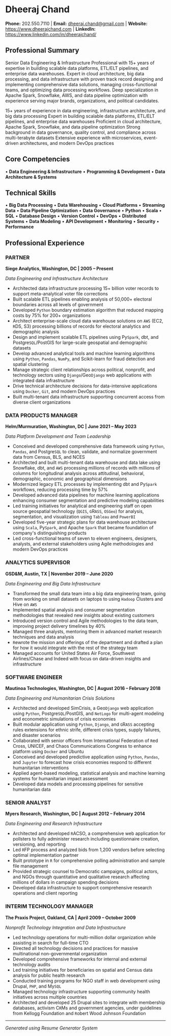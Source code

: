 # Dheeraj Chand

**Phone:** 202.550.7110 | **Email:** dheeraj.chand@gmail.com | **Website:** https://www.dheerajchand.com | **LinkedIn:** https://www.linkedin.com/in/dheerajchand/

## Professional Summary

Senior Data Engineering & Infrastructure Professional with 15+ years of expertise in building scalable data platforms, ETL/ELT pipelines, and enterprise data warehouses. Expert in cloud architecture, big data processing, and data infrastructure with proven track record designing and implementing comprehensive data solutions, managing cross-functional teams, and optimizing data processing workflows. Deep specialization in Apache Spark, Snowflake, AWS, and data pipeline optimization with experience serving major brands, organizations, and political candidates.

15+ years of experience in data engineering, infrastructure architecture, and big data processing
Expert in building scalable data platforms, ETL/ELT pipelines, and enterprise data warehouses
Proficient in cloud architecture, Apache Spark, Snowflake, and data pipeline optimization
Strong background in data governance, quality control, and compliance across multi-terabyte datasets
Extensive experience with microservices, event-driven architectures, and modern DevOps practices

## Core Competencies

• **Data Engineering & Infrastructure**
• **Programming & Development**
• **Data Architecture & Systems**

## Technical Skills

• **Big Data Processing**
• **Data Warehousing**
• **Cloud Platforms**
• **Streaming Data**
• **Data Pipeline Optimization**
• **Data Governance**
• **Python**
• **Scala**
• **SQL**
• **Database Design**
• **Version Control**
• **DevOps**
• **Distributed Systems**
• **Data Modeling**
• **API Development**
• **Monitoring**
• **Security**
• **Performance**

## Professional Experience

### PARTNER
**Siege Analytics, Washington, DC | 2005 – Present**

*Data Engineering and Infrastructure Architecture*

- Architected data infrastructure processing 15+ billion voter records to support meta-analytical voter file corrections
- Built scalable ETL pipelines enabling analysis of 50,000+ electoral boundaries across all levels of government
- Developed `Python` boundary estimation algorithm that reduced mapping costs by 75% for 200+ organizations
- Architect enterprise-scale cloud data warehouse solutions on `AWS` (EC2, `R`DS, S3) processing billions of records for electoral analytics and demographic analysis
- Design and implement scalable ETL pipelines using Py`Spark`, dbt, and Postgre`SQL`/PostGIS for large-scale geospatial and demographic datasets
- Develop advanced analytical tools and machine learning algorithms using `Python`, `Pandas`, `NumPy`, and Scikit-learn for fraud detection and spatial clustering
- Manage strategic client relationships across political, nonprofit, and technology sectors using `Django`/Geo`Django` web applications with integrated data infrastructure
- Drive technical architecture decisions for data-intensive applications using `Docker`, `Git`, and modern DevOps practices
- Built multi-tenant data infrastructure supporting concurrent access from diverse client organizations

### DATA PRODUCTS MANAGER
**Helm/Murmuration, Washington, DC | June 2021 – May 2023**

*Data Platform Development and Team Leadership*

- Conceived and developed comprehensive data framework using `Python`, `Pandas`, and Postgre`SQL` to clean, validate, and normalize government data from Census, BLS, and NCES
- Architected and built multi-tenant data warehouse and data lake using Snowflake, dbt, and `AWS` processing millions of records with millions of columns for longitudinal analysis across attitudinal, behavioral, demographic, economic and geographical dimensions
- Modernized legacy ETL processes by implementing dbt and Py`Spark` workflows, reducing processing time by 57%
- Developed advanced data pipelines for machine learning applications enhancing consumer segmentation and predictive modeling capabilities
- Led training initiatives for analytical and engineering staff on open source geospatial technology (`QGIS`, `G`R`ASS`, `OSGeo`) for analysis, segmentation, and visualization using `Tableau` and `PowerBI`
- Developed five-year strategic plans for data warehouse architecture using `Scala`, Py`Spark`, and Apache `Spark` that became foundation of company's distinguishing products
- Led cross-functional teams of seven to eleven engineers, designers, analysts, and external stakeholders using Agile methodologies and modern DevOps practices

### ANALYTICS SUPERVISOR
**GSD&M, Austin, TX | November 2019 – June 2020**

*Data Engineering and Big Data Infrastructure*

- Transformed the small data team into a big data engineering team, going from working on small datasets on laptops to using `Hadoop` Clusters and Hive on `AWS`
- Implemented spatial analysis and consumer segmentation methodologies that revealed new insights about existing customers
- Introduced version control and Agile methodologies to the data team, improving project delivery timelines by 40%
- Managed three analysts, mentoring them in advanced market research techniques and data analysis
- `R`ewrote the mission and offerings of the department and drafted a plan for how it would integrate with the rest of the strategy team
- Managed accounts for United States Air Force, Southwest Airlines/Chase and Indeed with focus on data-driven insights and infrastructure

### SOFTWARE ENGINEER
**Mautinoa Technologies, Washington, DC | August 2016 – February 2018**

*Data Engineering and Humanitarian Crisis Solutions*

- Architected and developed SimCrisis, a Geo`Django` web application using `Python`, Postgre`SQL`/PostGIS, and `NetLogo` for multi-agent modeling and econometric simulations of crisis economies
- Built modular application using `Python`, `Django`, and `G`R`ASS` accepting rules extensions for ethnic strife, different crisis types, supply failures, and disaster scenarios
- Collaborated with senior officers from International Federation of `R`ed Cross, UNICEF, and Chaos Communications Congress to enhance platform using `Docker` and Ubuntu
- Conceived and developed predictive application using `Python`, `Pandas`, and `Jupyter` to forecast how crisis economies respond to different humanitarian interventions
- Applied agent-based modeling, statistical analysis and machine learning systems for humanitarian impact assessment
- Developed data models and processing pipelines for sensitive humanitarian data

### SENIOR ANALYST
**Myers Research, Washington, DC | August 2012 – February 2014**

*Data Engineering and Research Infrastructure*

- Architected and developed `R`ACSO, a comprehensive web application for pollsters to fully administer research including questionnaire creation, versioning, and reporting
- Led `R`FP process and analyzed bids from 1,200 vendors before selecting optimal implementation partner
- Built prototype in `R` for comprehensive polling administration and sample file management
- Provided strategic counsel to Democratic campaigns, political actors, and NGOs through quantitative and qualitative research affecting millions of dollars in campaign spending decisions
- Developed data infrastructure to support comprehensive research operations and client reporting

### INTERIM TECHNOLOGY MANAGER
**The Praxis Project, Oakland, CA | April 2009 – October 2009**

*Nonprofit Technology Integration and Data Infrastructure*

- Led technology operations for multi-million dollar organization while assisting in search for full-time CTO
- Directed all technology decisions and practices for massive multinational non-governmental organization
- Developed comprehensive frameworks for internal and external technology audits
- Led training initiatives for beneficiaries on spatial and Census data analysis for public health research
- Conducted training programs for NGO staff in web development using Drupal, `PHP`, and My`SQL`
- Managed technology infrastructure supporting community health initiatives across multiple countries
- Architected and developed 25 Drupal sites to integrate with membership databases, activism C`R`Ms and government agencies, under guidelines from Kellogg Foundation and `R`obert Wood Johnson Foundation

---

*Generated using Resume Generator System*